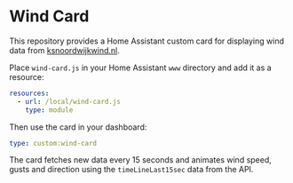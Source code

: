 # Wind Card

This repository provides a Home Assistant custom card for displaying wind data from [ksnoordwijkwind.nl](https://www.ksnoordwijkwind.nl/currentwind).

Place `wind-card.js` in your Home Assistant `www` directory and add it as a resource:

```yaml
resources:
  - url: /local/wind-card.js
    type: module
```

Then use the card in your dashboard:

```yaml
type: custom:wind-card
```

The card fetches new data every 15 seconds and animates wind speed, gusts and direction using the `timeLineLast15sec` data from the API.

